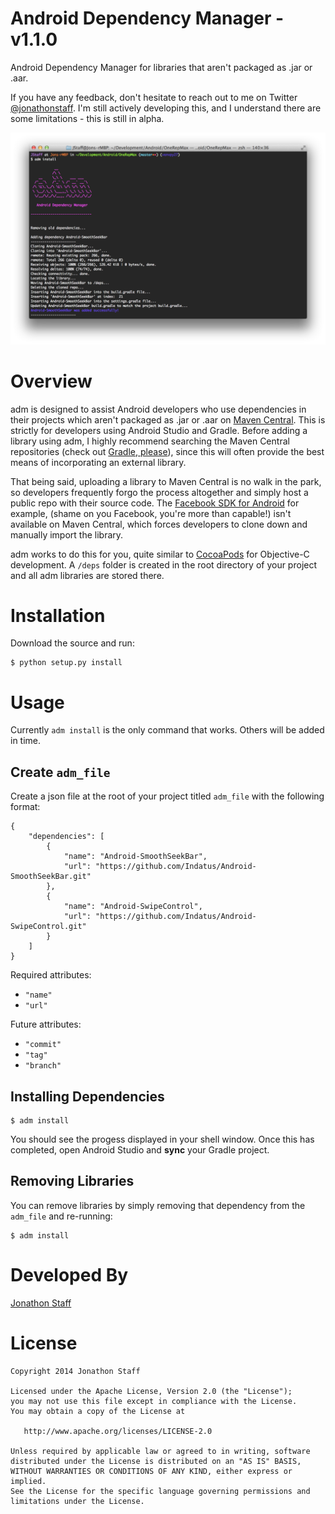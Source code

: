 Android Dependency Manager - v1.1.0
====================================

Android Dependency Manager for libraries that aren't packaged as .jar or .aar.

If you have any feedback, don't hesitate to reach out to me on Twitter [@jonathonstaff](https://twitter.com/jonathonstaff).  I'm still actively developing this, and I understand there are some limitations - this is still in alpha.

![adm running in Terminal](adm_screenshot.png)


Overview
========

adm is designed to assist Android developers who use dependencies in their projects which aren't packaged as .jar or .aar on [Maven Central](http://search.maven.org/).  This is strictly for developers using Android Studio and Gradle.  Before adding a library using adm, I highly recommend searching the Maven Central repositories (check out [Gradle, please](http://gradleplease.appspot.com/)), since this will often provide the best means of incorporating an external library.

That being said, uploading a library to Maven Central is no walk in the park, so developers frequently forgo the process altogether and simply host a public repo with their source code.  The [Facebook SDK for Android](https://github.com/facebook/facebook-android-sdk) for example, (shame on you Facebook, you're more than capable!) isn't available on Maven Central, which forces developers to clone down and manually import the library.

adm works to do this for you, quite similar to [CocoaPods](http://cocoapods.org/) for Objective-C development.  A `/deps` folder is created in the root directory of your project and all adm libraries are stored there.


Installation
============

Download the source and run:

````
$ python setup.py install
````


Usage
=====

Currently `adm install` is the only command that works.  Others will be added in time.


Create `adm_file`
-----------------

Create a json file at the root of your project titled `adm_file` with the following format:

````
{
	"dependencies": [
		{
			"name": "Android-SmoothSeekBar",
			"url": "https://github.com/Indatus/Android-SmoothSeekBar.git"
		},
		{
			"name": "Android-SwipeControl",
			"url": "https://github.com/Indatus/Android-SwipeControl.git"
		}
	]
}
````

Required attributes:

- `"name"`
- `"url"`

Future attributes:

- `"commit"`
- `"tag"`
- `"branch"`


Installing Dependencies
-----------------------

````
$ adm install
````

You should see the progess displayed in your shell window.  Once this has completed, open Android Studio and **sync** your Gradle project.


Removing Libraries
------------------

You can remove libraries by simply removing that dependency from the `adm_file` and re-running:

````
$ adm install
````


Developed By
============

[Jonathon Staff](http://jonathonstaff.com)


License
=======

    Copyright 2014 Jonathon Staff

    Licensed under the Apache License, Version 2.0 (the "License");
    you may not use this file except in compliance with the License.
    You may obtain a copy of the License at

       http://www.apache.org/licenses/LICENSE-2.0

    Unless required by applicable law or agreed to in writing, software
    distributed under the License is distributed on an "AS IS" BASIS,
    WITHOUT WARRANTIES OR CONDITIONS OF ANY KIND, either express or implied.
    See the License for the specific language governing permissions and
    limitations under the License.